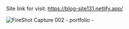 Site link for visit: https://blog-site131.netlify.app/


![FireShot Capture 002 - portfolio - ](https://github.com/user-attachments/assets/2fc4d083-04ad-4254-938d-9558635cf7a7)

